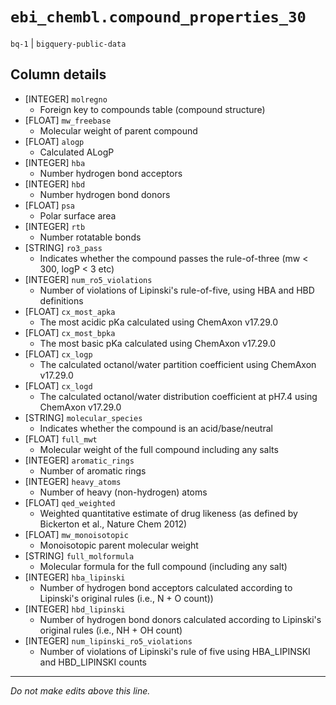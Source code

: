 # `ebi_chembl.compound_properties_30`
`bq-1` | `bigquery-public-data`

## Column details
* [INTEGER]   `molregno`
  - Foreign key to compounds table (compound structure)
* [FLOAT]     `mw_freebase`
  - Molecular weight of parent compound
* [FLOAT]     `alogp`
  - Calculated ALogP
* [INTEGER]   `hba`
  - Number hydrogen bond acceptors
* [INTEGER]   `hbd`
  - Number hydrogen bond donors
* [FLOAT]     `psa`
  - Polar surface area
* [INTEGER]   `rtb`
  - Number rotatable bonds
* [STRING]    `ro3_pass`
  -  Indicates whether the compound passes the rule-of-three (mw < 300, logP < 3 etc)
* [INTEGER]   `num_ro5_violations`
  - Number of violations of Lipinski's rule-of-five, using HBA and HBD definitions
* [FLOAT]     `cx_most_apka`
  - The most acidic pKa calculated using ChemAxon v17.29.0
* [FLOAT]     `cx_most_bpka`
  - The most basic pKa calculated using ChemAxon v17.29.0
* [FLOAT]     `cx_logp`
  - The calculated octanol/water partition coefficient using ChemAxon v17.29.0
* [FLOAT]     `cx_logd`
  - The calculated octanol/water distribution coefficient at pH7.4 using ChemAxon v17.29.0
* [STRING]    `molecular_species`
  - Indicates whether the compound is an acid/base/neutral
* [FLOAT]     `full_mwt`
  - Molecular weight of the full compound including any salts
* [INTEGER]   `aromatic_rings`
  - Number of aromatic rings
* [INTEGER]   `heavy_atoms`
  - Number of heavy (non-hydrogen) atoms
* [FLOAT]     `qed_weighted`
  - Weighted quantitative estimate of drug likeness (as defined by Bickerton et al., Nature Chem 2012)
* [FLOAT]     `mw_monoisotopic`
  - Monoisotopic parent molecular weight
* [STRING]    `full_molformula`
  -  Molecular formula for the full compound (including any salt)
* [INTEGER]   `hba_lipinski`
  - Number of hydrogen bond acceptors calculated according to Lipinski's original rules (i.e., N + O count))
* [INTEGER]   `hbd_lipinski`
  - Number of hydrogen bond donors calculated according to Lipinski's original rules (i.e., NH + OH count)
* [INTEGER]   `num_lipinski_ro5_violations`
  - Number of violations of Lipinski's rule of five using HBA_LIPINSKI and HBD_LIPINSKI counts

-------------------------------------------------------------------------------
*Do not make edits above this line.*
